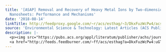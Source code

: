 ```yaml
---
title: '[ASAP] Removal and Recovery of Heavy Metal Ions by Two-dimensional MoS<sub>2</sub>
  Nanosheets: Performance and Mechanisms'
date: '2018-08-14'
linkTitle: http://feedproxy.google.com/~r/acs/esthag/~3/DkxFuzWcPw4/acs.est.8b01705
source: 'Environmental Science & Technology: Latest Articles (ACS Publications)'
description: |-
  <p><img src="https://pubs.acs.org/appl/literatum/publisher/achs/journals/content/esthag/0/esthag.ahead-of-print/acs.est.8b01705/20180813/images/medium/es-2018-017058_0005.gif" alt="TOC Graphic"/></p><div><cite>Environmental Science & Technology</cite></div><div>DOI: 10.1021/acs.est.8b01705</div><div class="feedflare">
  <a href="http://feeds.feedburner.com/~ff/acs/esthag?a=DkxFuzWcPw4:uGTNAldXsvQ:yIl2AUoC8zA"><img src="http://feeds.feedburner.com/~ff/acs/esthag?d=yIl2AUoC8zA" border="0"></img></a>
---
```

